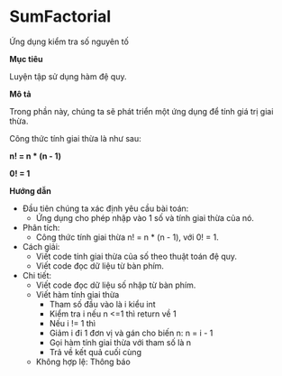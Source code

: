 # SumFactorial
Ứng dụng kiểm tra số nguyên tố

**Mục tiêu**

Luyện tập sử dụng hàm đệ quy.

**Mô tả**

Trong phần này, chúng ta sẽ phát triển một ứng dụng để tính giá trị giai thừa.

Công thức tính giai thừa là như sau: 

**n! = n * (n - 1)**

**0! = 1**

**Hướng dẫn**
 - Đầu tiên chúng ta xác định yêu cầu bài toán:
   - Ứng dụng cho phép nhập vào 1 số và tính giai thừa của nó.
 - Phân tích:
   - Công thức tính giai thừa n! = n * (n - 1), với 0! = 1.
 - Cách giải:
   - Viết code tính giai thừa của số theo thuật toán đệ quy.
   - Viết code đọc dữ liệu từ bàn phím.
 - Chi tiết:
    - Viết code đọc dữ liệu số nhập từ bàn phím.
    - Viết hàm tính giai thừa
      - Tham số đầu vào là i kiểu int
      - Kiểm tra i nếu n <=1 thì return về 1
      - Nếu i != 1 thì
      - Giảm i đi 1 đơn vị và gán cho biến n: n = i - 1
      - Gọi hàm tính giai thừa với tham số là n
      - Trả về kết quả cuối cùng
   - Không hợp lệ: Thông báo


